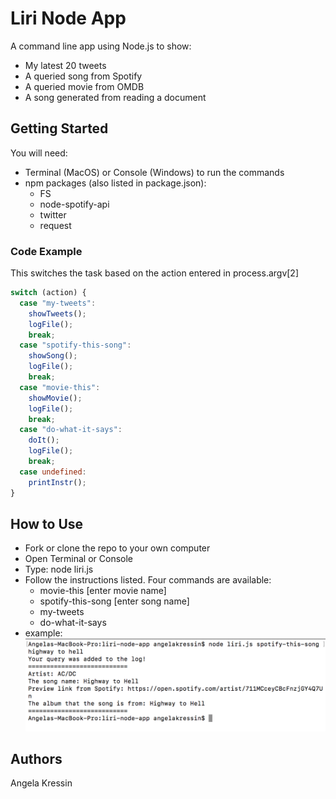 # Liri Node App
A command line app using Node.js to show:
* My latest 20 tweets
* A queried song from Spotify
* A queried movie from OMDB
* A song generated from reading a document

## Getting Started
You will need:
* Terminal (MacOS) or Console (Windows) to run the commands
* npm packages (also listed in package.json): 
  * FS
  * node-spotify-api
  * twitter
  * request

### Code Example
This switches the task based on the action entered in process.argv[2]

```javascript
switch (action) {
  case "my-tweets":
    showTweets();
    logFile();
    break;
  case "spotify-this-song":
    showSong();
    logFile();
    break;
  case "movie-this":
    showMovie();
    logFile();
    break;
  case "do-what-it-says":
    doIt();
    logFile();
    break;
  case undefined:
    printInstr();
}
```
## How to Use
* Fork or clone the repo to your own computer
* Open Terminal or Console
* Type: node liri.js
* Follow the instructions listed. Four commands are available: 
  * movie-this [enter movie name]
  * spotify-this-song [enter song name]
  * my-tweets
  * do-what-it-says
* example: 
![Terminal Screenshot](terminal_screenshot.png?raw=true "Terminal Screenshot")

## Authors
Angela Kressin



